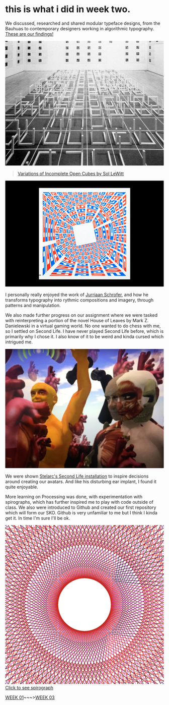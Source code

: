 # this is what i did in week two. 

We discussed, researched and shared modular typeface designs, from the Bauhuas to contemporary designers working in algorithmic typography. [These are our findings!](https://docs.google.com/presentation/d/1N2hAFp6si7UsVuPj1oMQ21_HHF858NbXZna0YQxOQio/edit#slide=id.g8ed135ac50_10_0)

![](le-witt-incomplete-open-cubes-02.JPG)

>[Variations of Incomplete Open Cubes by Sol LeWitt](http://socks-studio.com/2016/06/15/irrational-thoughts-should-be-followed-absolutely-and-logically-sol-lewitts-variations-of-incomplete-open-cubes-1974/)

![](db3fef1e-e4e8-11e4-9e0f-448a5b8480a3.JPG)

I personally really enjoyed the work of [Jurriaan Schrofer](https://typejournal.ru/en/articles/Jurriaan-Schrofer), and how he transforms typography into rythmic compositions and imagery, through patterns and manipulation. 

We also made further progress on our assignment where we were tasked with reinterpreting a portion of the novel House of Leaves by Mark Z. Danielewski in a virtual gaming world. No one wanted to do chess with me, so I settled on Second Life. I have never played Second Life before, which is primarily why I chose it. I also know of it to be weird and kinda cursed which intrigued me. 

![](IMG_2996.JPG)

We were shown [Stelarc's Second Life installation](https://www.youtube.com/watch?v=RSsmjcl-BjA&ab_channel=ClintonGreen) to inspire decisions around creating our avatars. And like his disturbing ear implant, I found it quite enjoyable. 

More learning on Processing was done, with experimentation with spirographs, which has further inspired me to play with code outside of class. We also were introduced to Github and created our first repository which will form our SKO. Github is very unfamiliar to me but I think I kinda get it. In time I'm sure I'll be ok. 

![](spirograph.png)
[Click to see spirograph](https://taylarogic.github.io/codeWords/02/Spirograph/)

[WEEK 01](https://taylarogic.github.io/codeWords/01/)~~~>[WEEK 03](https://taylarogic.github.io/codeWords/03/)
